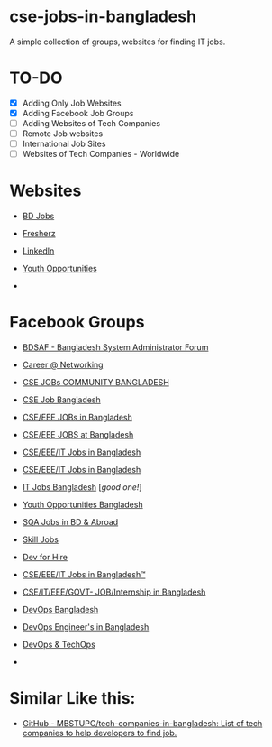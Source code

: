# cse-jobs-in-bangladesh

A simple collection of groups, websites for finding IT jobs.

# TO-DO

- [x] Adding Only Job Websites
- [x] Adding Facebook Job Groups
- [ ] Adding Websites of Tech Companies
- [ ] Remote Job websites
- [ ] International Job Sites
- [ ] Websites of Tech Companies - Worldwide   

# Websites

- [BD Jobs](https://bdjobs.com/)

- [Fresherz](https://fresherz.xyz/)

- [LinkedIn](https://www.linkedin.com)

- [Youth Opportunities](https://bangla.youthop.com/)

- 

# Facebook Groups

- [BDSAF - Bangladesh System Administrator Forum](https://www.facebook.com/groups/BDSysAdmin/)

- [Career @ Networking](https://www.facebook.com/groups/donetworking)

- [CSE JOBs COMMUNITY BANGLADESH](https://www.facebook.com/groups/2081362125494526?sorting_setting=CHRONOLOGICAL)

- [CSE Job Bangladesh](https://www.facebook.com/groups/371119246626471?sorting_setting=CHRONOLOGICAL)

- [CSE/EEE JOBs in Bangladesh](https://www.facebook.com/groups/eee.cse?sorting_setting=CHRONOLOGICAL)

- [CSE/EEE JOBS at Bangladesh](https://www.facebook.com/groups/263561763818649?sorting_setting=CHRONOLOGICAL)

- [CSE/EEE/IT Jobs in Bangladesh](https://www.facebook.com/groups/161616437580654?sorting_setting=CHRONOLOGICAL)

- [CSE/EEE/IT Jobs in Bangladesh](https://www.facebook.com/groups/cse.eee.it?sorting_setting=CHRONOLOGICAL)

- [IT Jobs Bangladesh](https://www.facebook.com/groups/itjobsbd?sorting_setting=CHRONOLOGICAL) [*good one!*]

- [Youth Opportunities Bangladesh](https://www.facebook.com/groups/YOBangladesh?sorting_setting=CHRONOLOGICAL)

- [SQA Jobs in BD & Abroad](https://www.facebook.com/groups/2413768042260251?sorting_setting=CHRONOLOGICAL)

- [Skill Jobs](https://www.facebook.com/groups/jobsbd.combd?sorting_setting=CHRONOLOGICAL)

- [Dev for Hire](https://www.facebook.com/groups/devforhire?sorting_setting=CHRONOLOGICAL)

- [CSE/EEE/IT Jobs in Bangladesh™](https://www.facebook.com/groups/EEECSEIT?sorting_setting=CHRONOLOGICAL)

- [CSE/IT/EEE/GOVT- JOB/Internship in Bangladesh](https://www.facebook.com/groups/270647179796761?sorting_setting=CHRONOLOGICAL)

- [DevOps Bangladesh](https://www.facebook.com/groups/devopsgrp?sorting_setting=CHRONOLOGICAL)

- [DevOps Engineer's in Bangladesh](https://www.facebook.com/groups/796972597323792?sorting_setting=CHRONOLOGICAL)

- [DevOps & TechOps](https://www.facebook.com/groups/bd.sysops.devops?sorting_setting=CHRONOLOGICAL)

- 

# Similar Like this:

- [GitHub - MBSTUPC/tech-companies-in-bangladesh: List of tech companies to help developers to find job.](https://github.com/MBSTUPC/tech-companies-in-bangladesh)
